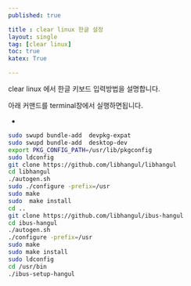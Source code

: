 ```yaml
---
published: true

title : clear linux 한글 설정
layout: single
tag: [clear linux]
toc: true
katex: True

---
```


clear linux 에서 한글 키보드 입력방법을 설명합니다.

아래 커맨드를 terminal창에서 실행하면됩니다.

-

```bash
sudo swupd bundle-add  devpkg-expat
sudo swupd bundle-add  desktop-dev
export PKG_CONFIG_PATH=/usr/lib/pkgconfig
sudo ldconfig
git clone https://github.com/libhangul/libhangul
cd libhangul
./autogen.sh
sudo ./configure -prefix=/usr
sudo make
sudo  make install
cd ..
git clone https://github.com/libhangul/ibus-hangul
cd ibus-hangul
./autogen.sh
./configure -prefix=/usr
sudo make
sudo make install
sudo ldconfig
cd /usr/bin
./ibus-setup-hangul
```
